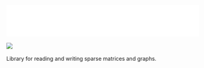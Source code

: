 ![WildRiver](doc/logo.svg.png)

<a href="https://travis-ci.org/dlasalle/wildriver">
  <img src="https://travis-ci.org/dlasalle/wildriver.svg?branch=master"/>
</a>

Library for reading and writing sparse matrices and graphs.



